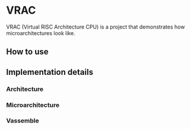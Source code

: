 # VRAC
VRAC (Virtual RISC Architecture CPU) is a project that demonstrates how microarchitectures look like.

## How to use

## Implementation details

### Architecture

### Microarchitecture

### Vassemble
